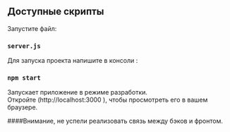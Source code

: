 ## Доступные скрипты

Запустите файл: 

### `server.js`

Для запуска проекта напишите в консоли :

### `npm start`

Запускает приложение в режиме разработки.\
Откройте (http://localhost:3000 ), чтобы просмотреть его в вашем браузере.

####Внимание, не успели реализовать связь между бэков и фронтом.
